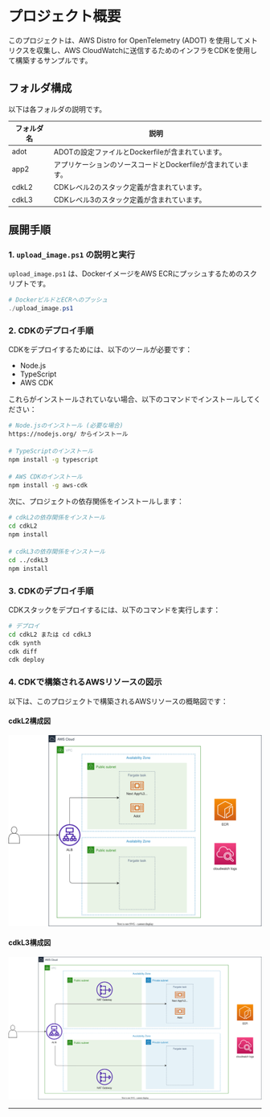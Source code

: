 # プロジェクト概要

このプロジェクトは、AWS Distro for OpenTelemetry (ADOT) を使用してメトリクスを収集し、AWS CloudWatchに送信するためのインフラをCDKを使用して構築するサンプルです。

## フォルダ構成

以下は各フォルダの説明です。

| フォルダ名 | 説明 |
|------------|------|
| adot       | ADOTの設定ファイルとDockerfileが含まれています。 |
| app2       | アプリケーションのソースコードとDockerfileが含まれています。 |
| cdkL2      | CDKレベル2のスタック定義が含まれています。 |
| cdkL3      | CDKレベル3のスタック定義が含まれています。 |

## 展開手順

### 1. `upload_image.ps1` の説明と実行

`upload_image.ps1` は、DockerイメージをAWS ECRにプッシュするためのスクリプトです。

```powershell
# DockerビルドとECRへのプッシュ
./upload_image.ps1
```

### 2. CDKのデプロイ手順

CDKをデプロイするためには、以下のツールが必要です：

- Node.js
- TypeScript
- AWS CDK

これらがインストールされていない場合、以下のコマンドでインストールしてください：

```sh
# Node.jsのインストール (必要な場合)
https://nodejs.org/ からインストール

# TypeScriptのインストール
npm install -g typescript

# AWS CDKのインストール
npm install -g aws-cdk
```

次に、プロジェクトの依存関係をインストールします：

```sh
# cdkL2の依存関係をインストール
cd cdkL2
npm install

# cdkL3の依存関係をインストール
cd ../cdkL3
npm install
```

### 3. CDKのデプロイ手順

CDKスタックをデプロイするには、以下のコマンドを実行します：

```sh
# デプロイ
cd cdkL2 または cd cdkL3
cdk synth
cdk diff
cdk deploy
```

### 4. CDKで構築されるAWSリソースの図示

以下は、このプロジェクトで構築されるAWSリソースの概略図です：

#### cdkL2構成図
![cdkL2](diagrams/cdkL2.svg)


#### cdkL3構成図
![cdkL3](diagrams/cdkL3.svg)

---
